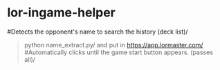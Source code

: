 # lor-ingame-helper

#Detects the opponent's name to search the history (deck list)/
> python name_extract.py/
and put in https://app.lormaster.com/
#Automatically clicks until the game start button appears. (passes all)/


